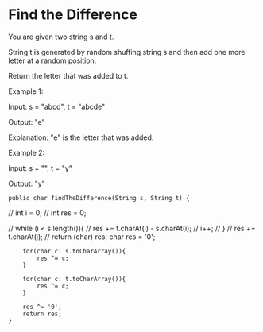 # Find the Difference

You are given two string s and t.

String t is generated by random shuffing string s and then add one more letter at a random position.

Return the letter that was added to t.

Example 1:

Input: s = "abcd", t = "abcde"

Output: "e"

Explanation: "e" is the letter that was added.

Example 2:

Input: s = "", t = "y"

Output: "y"



    public char findTheDifference(String s, String t) { 
        
//         int i = 0;
//         int res = 0;
        
//         while (i < s.length()){
//             res += t.charAt(i) - s.charAt(i);
//             i++;
//         }
//         res += t.charAt(i);
//         return (char) res;
        char res = '0';
        
        for(char c: s.toCharArray()){
            res ^= c;
        }
        
        for(char c: t.toCharArray()){
            res ^= c;
        }
        
        res ^= '0';
        return res;
    }  


